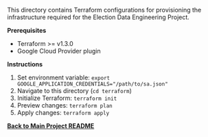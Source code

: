 This directory contains Terraform configurations for provisioning the infrastructure required for the Election Data Engineering Project.

**Prerequisites**

* Terraform >= v1.3.0
* Google Cloud Provider plugin 

**Instructions**

1. Set environment variable: `export GOOGLE_APPLICATION_CREDENTIALS="/path/to/sa.json"`
2. Navigate to this directory (`cd terraform`)
3. Initialize Terraform: `terraform init`
4. Preview changes: `terraform plan`
5. Apply changes: `terraform apply` 


**[Back to Main Project README](../README.md)** 
